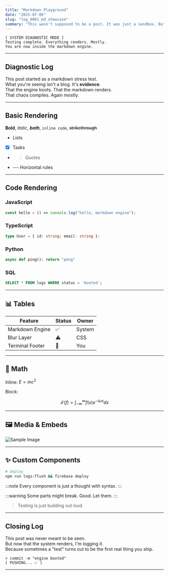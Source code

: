 ```yaml
---
title: "Markdown Playground"
date: "2025-07-06"
slug: "log_0001_md_showcase"
summary: "This wasn't supposed to be a post. It was just a sandbox. But it works, so I'm keeping it."
---
```


```terminalblock
[ SYSTEM DIAGNOSTIC MODE ]  
Testing complete. Everything renders. Mostly.  
You are now inside the markdown engine.
```

---

## Diagnostic Log

This post started as a markdown stress test.  
What you're seeing isn't a blog. It's **evidence**.  
That the engine boots. That the markdown renders.  
That chaos compiles. Again mostly. 

---

## Basic Rendering

**Bold**, *italic*, ***both***, `inline code`, ~~strikethrough~~

- Lists  
- [x] Tasks  
- > Quotes  
- --- Horizontal rules

---

## Code Rendering

### JavaScript

```js
const hello = () => console.log("hello, markdown engine");
```

### TypeScript

```ts
type User = { id: string; email: string };
```

### Python

```python
async def ping(): return "pong"
```

### SQL

```sql
SELECT * FROM logs WHERE status = 'booted';
```

---

## 📊 Tables

| Feature            | Status | Owner  |
|--------------------|--------|--------|
| Markdown Engine    | ✅     | System |
| Blur Layer         | ⚠️     | CSS    |
| Terminal Footer    | 🔄     | You    |

---

## 🧠 Math

Inline: $E=mc^2$

Block:

$$
\mathcal{F}(f) = \int_{-\infty}^\infty f(x)e^{-i\omega x}dx
$$

---

## 🖼 Media & Embeds

![Sample Image](https://images.unsplash.com/photo-1635830510445-7c0edf90c468?w=500&auto=format&fit=crop&q=60&ixlib=rb-4.1.0&ixid=M3wxMjA3fDB8MHxzZWFyY2h8M3x8bWFya2Rvd258ZW58MHx8MHx8fDA%3D)

---

## ✨ Custom Components

```bash
# deploy
npm run logs:flush && firebase deploy
```

:::note
Every component is just a thought with syntax.
:::

:::warning
Some parts might break. Good. Let them.
:::


> Testing is just building out loud.


---

## Closing Log

This post was never meant to be seen.  
But now that the system renders, I'm logging it.  
Because sometimes a "test" turns out to be the first real thing you ship.

```terminalblock
> commit -m "engine booted"  
[ PUSHING... ✅ ]
```
---